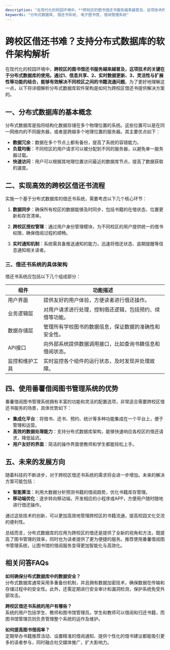 ```yaml
---
description: "在现代化的校园环境中，**跨校区的图书借还书服务越来越普及，这项技术的关键在于分布式数据库的使用。通过1、信息共享、2、实时数据更新、3、灵活性与扩展性等功能的结合，能够有效解决不同校区之间的书籍流通问题**。为了更好地理解这一点，以下将详细解析分布式数据库软件架构是如何为跨校区借还书提供解决方案的。"
keywords: "分布式数据库, 借还书系统, 电子图书馆, 借阅管理系统"
---
```

# 跨校区借还书难？支持分布式数据库的软件架构解析

在现代化的校园环境中，**跨校区的图书借还书服务越来越普及，这项技术的关键在于分布式数据库的使用。通过1、信息共享、2、实时数据更新、3、灵活性与扩展性等功能的结合，能够有效解决不同校区之间的书籍流通问题**。为了更好地理解这一点，以下将详细解析分布式数据库软件架构是如何为跨校区借还书提供解决方案的。

## **一、分布式数据库的基本概念**

分布式数据库是指将结构化数据存储在多个物理位置的系统。这些位置可以是在同一网络内的不同服务器，或者是跨越多个地理位置的服务器。其主要优点如下：

- **数据冗余**：数据在多个节点上都有备份，提高了系统的容错能力。
- **负载均衡**：不同校区的用户请求可以被分配到不同的服务器，以避免单一服务器过载。
- **快速访问**：用户可以根据其地理位置访问最近的数据库节点，提高了数据获取的速度。

## **二、实现高效的跨校区借还书流程**

实施一个基于分布式数据库的借还书系统，需要考虑以下几个核心环节：

1. **数据同步**：确保所有校区的数据能够及时同步，包括书籍的在借状态、位置更新和存货清单。 

2. **跨校区授权管理**：通过用户身份管理模块，为不同校区的用户提供统一的借书权限，确保借阅过程的顺畅。

3. **实时通知机制**：系统需具备推送通知的能力，迅速将借还状态、逾期提醒等信息通知相关读者。

### **三、借还书系统的具体架构**

借还书系统应包括以下几个组成部分：

| 组件                      | 功能描述                                         |
|-------------------------|------------------------------------------------|
| 用户界面                  | 提供友好的用户体验，方便读者进行借还操作。               |
| 业务逻辑层                | 对用户请求进行处理，控制借还逻辑，包括预约、续借等功能。     |
| 数据存储层                | 管理所有学校图书的数据信息，保证数据的准确性和安全性。        |
| API接口                 | 向外部系统提供数据调用接口，比如查询书籍信息和借阅状态。    |
| 监控和维护工具            | 实时监控各个组件的运行状态，及时发现并处理故障。              |

## **四、使用番薯借阅图书管理系统的优势**

番薯借阅图书管理系统拥有丰富的功能和灵活的配置选项，非常适合需要跨校区借还书服务的场景，具体优势如下：

- **集成化平台**：将借书、还书、预约、统计等多种功能集成在一个平台上，便于管理和运营。
- **高效的数据处理能力**：支持分布式数据库架构，能够快速响应各校区的借还请求，降低延迟。
- **用户友好的界面**：简洁的操作界面使教师和学生都能轻松上手。

## **五、未来的发展方向**

随着科技的不断进步，对于跨校区借还书系统的需求将会进一步增加。未来的解决方案可能包括：

- **智能算法**：利用大数据分析预测书籍的借阅趋势，优化书籍库存管理。
- **移动端优化**：逐步转向移动端，开发相应的小程序或APP，方便用户随时随地进行借还操作。
  
通过这些技术的创新，可以更加高效地管理跨校区的书籍流通，提高校园文化交流的便利性。

总结而言，分布式数据库的应用为跨校区的借还是提供了全新的视角和方法，既提高了图书管理的效率，同时也为读者提供了更为便捷的服务。推荐使用番薯借阅图书管理系统，让图书馆的借阅服务变得更加智能化与高效化。

## 相关问答FAQs

**如何确保分布式数据库中的数据安全？**  
分布式数据库通常采用多重备份机制，并且拥有数据加密技术，确保数据在传输和存储过程中的安全性。此外，还需定期进行安全审计和漏洞检测，保护系统免受外部攻击。

**跨校区借还书系统的用户有哪些？**  
系统的用户包括学生、教师和图书馆管理员。学生和教师可以借阅和归还书籍，而图书馆管理员则负责管理整个系统的运作及维护。

**如何提高图书借阅率？**  
定期举办书籍推荐活动、设置精准的借阅通知、提供个性化的借书建议都能吸引更多的读者参与，同时融合社交媒体推广，扩大影响力。
